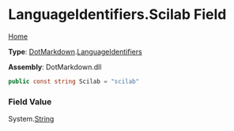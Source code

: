 # LanguageIdentifiers\.Scilab Field

[Home](../../../README.md)

**Type**: [DotMarkdown](../../README.md)\.[LanguageIdentifiers](../README.md)

**Assembly**: DotMarkdown\.dll

```csharp
public const string Scilab = "scilab"
```

### Field Value

System\.[String](https://docs.microsoft.com/en-us/dotnet/api/system.string)